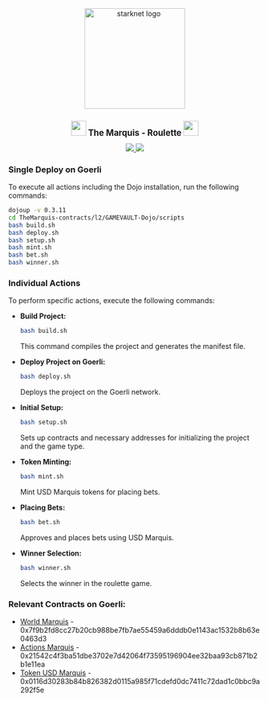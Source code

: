 <div align="center">
<img alt="starknet logo" src="https://github.com/Quantum3-Labs/TheMarquis-ui/blob/main/public/images/starknet-logo.png" width="200" >
  <h1 style="font-size: larger;">
    <img src="https://github.com/Quantum3-Labs/TheMarquis-ui/blob/main/public/images-game/100.png" width="30">
    <strong>The Marquis - Roulette</strong> 
    <img src="https://github.com/Quantum3-Labs/TheMarquis-ui/blob/main/public/images-game/100.png" width="30">
  </h1>

<a href="https://github.com/Quantum3-Labs/TheMarquis-contracts">
<img src="https://img.shields.io/badge/Overview-The%20Marquis%20Contracts-red"/>
</a>
<a href="">
<img src="https://img.shields.io/twitter/follow/TheMarquis?style=social"/>
</a>

</div>

### Single Deploy on Goerli
To execute all actions including the Dojo installation, run the following commands:

```bash
dojoup -v 0.3.11
cd TheMarquis-contracts/l2/GAMEVAULT-Dojo/scripts
bash build.sh
bash deploy.sh
bash setup.sh
bash mint.sh
bash bet.sh
bash winner.sh
```

### Individual Actions
To perform specific actions, execute the following commands:

- **Build Project:**
    ```bash
    bash build.sh
    ```
    This command compiles the project and generates the manifest file.

- **Deploy Project on Goerli:**
    ```bash
    bash deploy.sh
    ```
    Deploys the project on the Goerli network.

- **Initial Setup:**
    ```bash
    bash setup.sh
    ```
    Sets up contracts and necessary addresses for initializing the project and the game type.

- **Token Minting:**
    ```bash
    bash mint.sh
    ```
    Mint USD Marquis tokens for placing bets.

- **Placing Bets:**
    ```bash
    bash bet.sh
    ```
    Approves and places bets using USD Marquis.

- **Winner Selection:**
    ```bash
    bash winner.sh
    ```
    Selects the winner in the roulette game.

### Relevant Contracts on Goerli:

- [World Marquis](https://goerli.voyager.online/contract/0x7f9b2fd8cc27b20cb988be7fb7ae55459a6dddb0e1143ac1532b8b63e0463d3) - 0x7f9b2fd8cc27b20cb988be7fb7ae55459a6dddb0e1143ac1532b8b63e0463d3
- [Actions Marquis](https://goerli.voyager.online/contract/0x21542c4f3ba51dbe3702e7d42064f73595196904ee32baa93cb871b2b1e11ea) - 0x21542c4f3ba51dbe3702e7d42064f73595196904ee32baa93cb871b2b1e11ea
- [Token USD Marquis](https://goerli.voyager.online/contract/0x0116d30283b84b826382d0115a985f71cdefd0dc7411c72dad1c0bbc9a292f5e) - 0x0116d30283b84b826382d0115a985f71cdefd0dc7411c72dad1c0bbc9a292f5e

